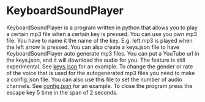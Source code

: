 # KeyboardSoundPlayer

KeyboardSoundPlayer is a program written in python that allows you to play a certain mp3 file when a certain key is
pressed. You can use you own mp3 file. You have to name it the name of the key. E.g. left.mp3 is played when the left
arrow is pressed. You can also create a keys.json file to have KeyboardSoundPlayer auto generate mp3 files.
You can put a YouTube url in the keys.json, and it will download the audio for you. The feature is still experimental.
See <a href="https://github.com/Nebulizer1213/KeyboardSoundPlayer/blob/master/keys.json">keys.json</a> for an example.
To change the gender or rate of the voice that is used for the autogenerated mp3 files you need to make a config.json
file. You can also use this file to set the number of audio channels.
See <a href="https://github.com/Nebulizer1213/KeyboardSoundPlayer/blob/master/config.json">config.json</a> for an
example. To close the program press the escape key 5 time in the span of 2 seconds.